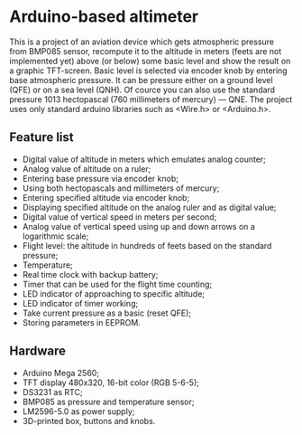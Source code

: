# Arduino-based altimeter
This is a project of an aviation device which gets atmospheric pressure from BMP085 sensor, recompute it to the altitude in meters (feets are not implemented yet) above (or below) some basic level and show the result on a graphic TFT-screen. Basic level is selected via encoder knob by entering base atmospheric pressure. It can be pressure either on a ground level (QFE) or on a sea level (QNH). Of cource you can also use the standard pressure 1013 hectopascal (760 millimeters of mercury) — QNE.
The project uses only standard arduino libraries such as <Wire.h> or <Arduino.h>.
## Feature list
- Digital value of altitude in meters which emulates analog counter;
- Analog value of altitude on a ruler;
- Entering base pressure via encoder knob;
- Using both hectopascals and millimeters of mercury;
- Entering specified altitude via encoder knob;
- Displaying specified altitude on the analog ruler and as digital value;
- Digital value of vertical speed in meters per second;
- Analog value of vertical speed using up and down arrows on a logarithmic scale;
- Flight level: the altitude in hundreds of feets based on the standard pressure;
- Temperature;
- Real time clock with backup battery;
- Timer that can be used for the flight time counting;
- LED indicator of approaching to specific altitude;
- LED indicator of timer working;
- Take current pressure as a basic (reset QFE);
- Storing parameters in EEPROM.
## Hardware
- Arduino Mega 2560;
- TFT display 480x320, 16-bit color (RGB 5-6-5);
- DS3231 as RTC;
- BMP085 as pressure and temperature sensor;
- LM2596-5.0 as power supply;
- 3D-printed box, buttons and knobs.
